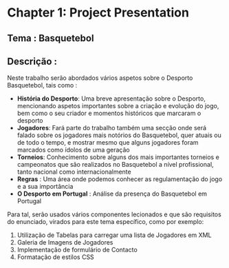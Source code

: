 # Chapter 1: Project Presentation 


## Tema : Basquetebol



## Descrição :

Neste trabalho serão abordados vários aspetos sobre o Desporto Basquetebol, tais como : 
- **História do Desporto**: Uma breve apresentação sobre o Desporto, mencionando aspetos importantes sobre a criação e evolução do jogo, bem como o seu criador e momentos históricos que marcaram o desporto
- **Jogadores**: Fará parte do trabalho também uma secção onde será falado sobre os jogadores mais notórios do Basquetebol, quer atuais ou de todo o tempo, e mostrar mesmo que alguns jogadores foram marcados como ídolos de uma geração
- **Torneios**: Conhecimento sobre alguns dos mais importantes torneios e campeonatos que são realizados no Basquetebol a nível profissional, tanto nacional como internacionalmente
- **Regras** : Uma área onde podemos conhecer as regulamentação do jogo e a sua importância
- **O Desporto em Portugal** : Análise da presença do Basquetebol em Portugal

Para tal, serão usados vários componentes lecionados e que são requisitos do enunciado, virados para este tema específico, como por exemplo:
1. Utilização de Tabelas para carregar uma lista de Jogadores em XML
2. Galeria de Imagens de Jogadores
3. Implementação de formulário de Contacto
4. Formatação de estilos CSS
   




    
